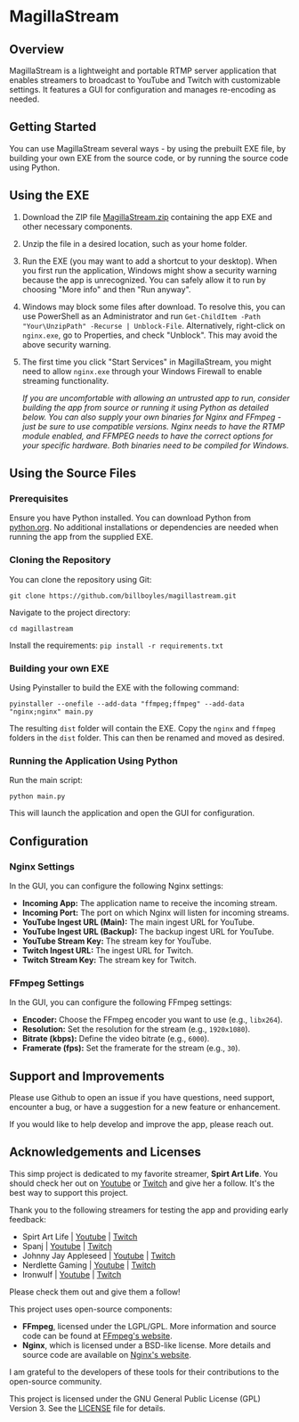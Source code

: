 # MagillaStream

## Overview

MagillaStream is a lightweight and portable RTMP server application that enables streamers to broadcast to YouTube and Twitch with customizable settings. It features a GUI for configuration and manages re-encoding as needed.

## Getting Started

You can use MagillaStream several ways - by using the prebuilt EXE file, by building your own EXE from the source code, or by running the source code using Python.

## Using the EXE

1. Download the ZIP file [MagillaStream.zip](https://github.com/billboyles/magillastream/blob/main/MagillaStream.zip) containing the app EXE and other necessary components.

2. Unzip the file in a desired location, such as your home folder.

3. Run the EXE (you may want to add a shortcut to your desktop). When you first run the application, Windows might show a security warning because the app is unrecognized. You can safely allow it to run by choosing "More info" and then "Run anyway".

4. Windows may block some files after download. To resolve this, you can use PowerShell as an Administrator and run `Get-ChildItem -Path "Your\UnzipPath" -Recurse | Unblock-File`. Alternatively, right-click on `nginx.exe`, go to Properties, and check "Unblock". This may avoid the above security warning.

5. The first time you click "Start Services" in MagillaStream, you might need to allow `nginx.exe` through your Windows Firewall to enable streaming functionality.

   *If you are uncomfortable with allowing an untrusted app to run, consider building the app from source or running it using Python as detailed below. You can also supply your own binaries for Nginx and FFmpeg - just be sure to use compatible versions. Nginx needs to have the RTMP module enabled, and FFMPEG needs to have the correct options for your specific hardware. Both binaries need to be compiled for Windows.*

## Using the Source Files

### Prerequisites

Ensure you have Python installed. You can download Python from [python.org](https://www.python.org/downloads/). No additional installations or dependencies are needed when running the app from the supplied EXE.

### Cloning the Repository

You can clone the repository using Git:

`git clone https://github.com/billboyles/magillastream.git`

Navigate to the project directory:

`cd magillastream`

Install the requirements:
`pip install -r requirements.txt`

### Building your own EXE

Using Pyinstaller to build the EXE with the following command:

`pyinstaller --onefile --add-data "ffmpeg;ffmpeg" --add-data "nginx;nginx" main.py`

The resulting `dist` folder will contain the EXE. Copy the `nginx` and `ffmpeg` folders in the `dist` folder. This can then be renamed and moved as desired.

### Running the Application Using Python

Run the main script:

`python main.py`

This will launch the application and open the GUI for configuration.

## Configuration

### Nginx Settings

In the GUI, you can configure the following Nginx settings:

- **Incoming App:** The application name to receive the incoming stream.
- **Incoming Port:** The port on which Nginx will listen for incoming streams.
- **YouTube Ingest URL (Main):** The main ingest URL for YouTube.
- **YouTube Ingest URL (Backup):** The backup ingest URL for YouTube.
- **YouTube Stream Key:** The stream key for YouTube.
- **Twitch Ingest URL:** The ingest URL for Twitch.
- **Twitch Stream Key:** The stream key for Twitch.

### FFmpeg Settings

In the GUI, you can configure the following FFmpeg settings:

- **Encoder:** Choose the FFmpeg encoder you want to use (e.g., `libx264`).
- **Resolution:** Set the resolution for the stream (e.g., `1920x1080`).
- **Bitrate (kbps):** Define the video bitrate (e.g., `6000`).
- **Framerate (fps):** Set the framerate for the stream (e.g., `30`).

## Support and Improvements

Please use Github to open an issue if you have questions, need support, encounter a bug, or have a suggestion for a new feature or enhancement.

If you would like to help develop and improve the app, please reach out.

## Acknowledgements and Licenses

This simp project is dedicated to my favorite streamer, **Spirt Art Life**. You should check her out on [Youtube](https://www.youtube.com/@SpiritArtLife) or [Twitch](https://www.twitch.tv/spiritartlife) and give her a follow. It's the best way to support this project.

Thank you to the following streamers for testing the app and providing early feedback:
- Spirt Art Life | [Youtube](https://www.youtube.com/@SpiritArtLife) | [Twitch](https://www.twitch.tv/spiritartlife)
- Spanj | [Youtube](https://www.youtube.com/@Spanj) | [Twitch](https://www.twitch.tv/spanj)
- Johnny Jay Appleseed | [Youtube](https://www.youtube.com/@JohnnyJayAppleseed) | [Twitch](https://www.twitch.tv/johnnyjayappleseed)
- Nerdlette Gaming | [Youtube](https://www.youtube.com/@NerdletteGaming) | [Twitch](https://www.twitch.tv/nerdlettegaming)
- Ironwulf | [Youtube](https://www.youtube.com/@Ironwulf007) | [Twitch](https://www.twitch.tv/ironwulf007)

Please check them out and give them a follow!

This project uses open-source components:

- **FFmpeg**, licensed under the LGPL/GPL. More information and source code can be found at [FFmpeg's website](https://ffmpeg.org).
- **Nginx**, which is licensed under a BSD-like license. More details and source code are available on [Nginx's website](https://nginx.org).

I am grateful to the developers of these tools for their contributions to the open-source community.

This project is licensed under the GNU General Public License (GPL) Version 3. See the [LICENSE](LICENSE) file for details.
